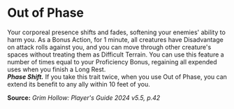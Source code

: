 # Out of Phase

Your corporeal presence shifts and fades, softening your enemies' ability to harm you. As a Bonus Action, for 1 minute, all creatures have Disadvantage on attack rolls against you, and you can move through other creature's spaces without treating them as Difficult Terrain. You can use this feature a number of times equal to your Proficiency Bonus, regaining all expended uses when you finish a Long Rest.  
***Phase Shift.*** If you take this trait twice, when you use Out of Phase, you can extend its benefit to any ally within 10 feet of you.

**Source:** *Grim Hollow: Player's Guide 2024 v5.5, p.42*